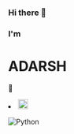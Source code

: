 ### Hi there 👋

<!--
**psy-sci/psy-sci** is a ✨ _special_ ✨ repository because its `README.md` (this file) appears on your GitHub profile.

Here are some ideas to get you started:

- 🔭 I’m currently working on ...
- 🌱 I’m currently learning ...
- 👯 I’m looking to collaborate on ...
- 🤔 I’m looking for help with ...
- 💬 Ask me about ...
- 📫 How to reach me: ...
- 😄 Pronouns: ...
- ⚡ Fun fact: ...
-->
### I'm ###
#                                                                               ADARSH
🦄
<li>
<img class="emoji" title=":tada" alt=":tada:" src= ... height="20" width="20">

</li>

![Python](http://clipart-library.com/image_gallery2/Python-Logo-PNG-Clipart.png)


